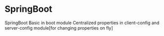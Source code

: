 # SpringBoot
SpringBoot Basic in boot module
Centralized properties in client-config and server-config module[for changing properties on fly]

